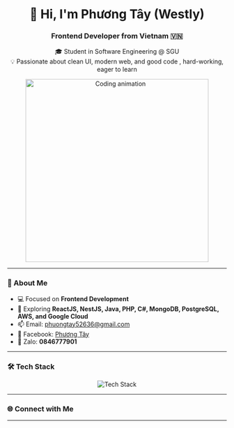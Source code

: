 <h1 align="center">👋 Hi, I'm Phương Tây (Westly)</h1>
<h3 align="center">Frontend Developer from Vietnam 🇻🇳</h3>

<p align="center">
  🎓 Student in Software Engineering @ SGU  
  <br>
  💡 Passionate about clean UI, modern web, and good code , hard-working, eager to learn
</p>

<p align="center">
  <img src="https://media1.giphy.com/media/v1.Y2lkPTc5MGI3NjExMTNxeHdvMXhwdWdzaXcyenU3bTRwYnZyZmJma3RrMDltZGF6NzhjMCZlcD12MV9pbnRlcm5hbF9naWZfYnlfaWQmY3Q9Zw/WirhZMBF1AZVK/giphy.gif" width="420" alt="Coding animation">
</p>

---

### 🧠 About Me  
- 💻 Focused on **Frontend Development**  
- 🌱 Exploring **ReactJS, NestJS, Java, PHP, C#, MongoDB, PostgreSQL, AWS, and Google Cloud**  
- 📫 Email: [phuongtay52636@gmail.com](mailto:phuongtay52636@gmail.com)  
- 💬 Facebook: [Phương Tây](https://www.facebook.com/profile.php?id=61556701409917)  
- 📱 Zalo: **0846777901**

---

### 🛠️ Tech Stack  
<p align="center">
  <img src="https://skillicons.dev/icons?i=react,nestjs,php,java,cs,js,ts,html,css,aws,gcp,mysql,mongodb,postgres,spring" alt="Tech Stack" />
</p>

---

### 🌐 Connect with Me  

---
